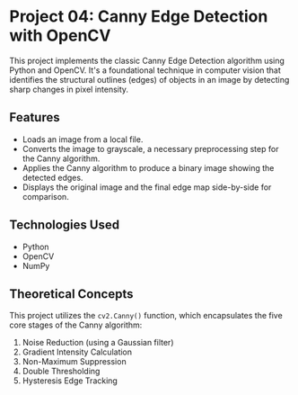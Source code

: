 # Project 04: Canny Edge Detection with OpenCV

This project implements the classic Canny Edge Detection algorithm using Python and OpenCV. It's a foundational technique in computer vision that identifies the structural outlines (edges) of objects in an image by detecting sharp changes in pixel intensity.

## Features

-   Loads an image from a local file.
-   Converts the image to grayscale, a necessary preprocessing step for the Canny algorithm.
-   Applies the Canny algorithm to produce a binary image showing the detected edges.
-   Displays the original image and the final edge map side-by-side for comparison.

## Technologies Used

-   Python
-   OpenCV
-   NumPy

## Theoretical Concepts

This project utilizes the `cv2.Canny()` function, which encapsulates the five core stages of the Canny algorithm:
1.  Noise Reduction (using a Gaussian filter)
2.  Gradient Intensity Calculation
3.  Non-Maximum Suppression
4.  Double Thresholding
5.  Hysteresis Edge Tracking
